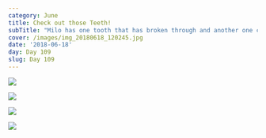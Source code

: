 ```yaml
---
category: June
title: Check out those Teeth!
subTitle: "Milo has one tooth that has broken through and another one close behind!  For the record, the numerous outfits per day are out of necessity.  While I do definitely enjoy dressing this little man, I am not quite as big of fan of the laundry 4 outfits per day produces.  \U0001F60A  "
cover: /images/img_20180618_120245.jpg
date: '2018-06-18'
day: Day 109
slug: Day 109
---
```

![](/images/img_20180618_120245.jpg)

![](/images/img_20180618_155233.jpg)

![](/images/img_20180618_161858.jpg)

![](/images/img_20180618_182750.jpg)
